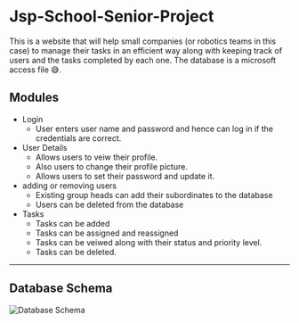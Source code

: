 # Jsp-School-Senior-Project
This is a website that will help small companies (or robotics teams in this case) to manage their tasks in an efficient way along with keeping track of users and the tasks completed by each one. 
The database is a microsoft access file 😅.
## Modules ##

* Login
  * User enters user name and password and hence can log in if the credentials are correct.
* User Details
  * Allows users to veiw their profile.
  * Also users to change their profile picture.
  * Allows users to set their password and update it.
* adding or removing users
	* Existing group heads can add their subordinates to the database
	* Users can be deleted from the database
* Tasks
	* Tasks can be added
	* Tasks can be assigned and reassigned
	* Tasks can be veiwed along with their status and priority level.
	* Tasks can be deleted.

- - - -

## Database Schema ##

![Database Schema](https://image.ibb.co/cbcR57/xd.png "Database Schema")
